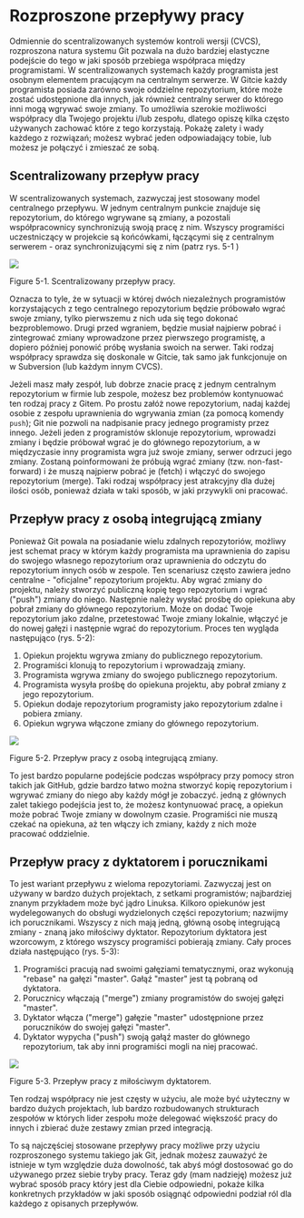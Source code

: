 # Rozproszone przepływy pracy

Odmiennie do scentralizowanych systemów kontroli wersji (CVCS), rozproszona natura systemu Git pozwala na dużo bardziej elastyczne podejście do tego w jaki sposób przebiega współpraca między programistami. W scentralizowanych systemach każdy programista jest osobnym elementem pracującym na centralnym serwerze. W Gitcie każdy programista posiada zarówno swoje oddzielne repozytorium, które może zostać udostępnione dla innych, jak również centralny serwer do którego inni mogą wgrywać swoje zmiany. To umożliwia szerokie możliwości współpracy dla Twojego projektu i/lub zespołu, dlatego opiszę kilka często używanych zachować które z tego korzystają. Pokażę zalety i wady każdego z rozwiązań; możesz wybrać jeden odpowiadający tobie, lub możesz je połączyć i zmieszać ze sobą.

## Scentralizowany przepływ pracy

W scentralizowanych systemach, zazwyczaj jest stosowany model centralnego przepływu. W jednym centralnym punkcie znajduje się repozytorium, do którego wgrywane są zmiany, a pozostali współpracownicy synchronizują swoją pracę z nim. Wszyscy programiści uczestniczący w projekcie są końcówkami, łączącymi się z centralnym serwerem - oraz synchronizującymi się z nim (patrz rys. 5-1 )

<!-- In centralized systems, there is generally a single collaboration model—the centralized workflow. One central hub, or repository, can accept code, and everyone synchronizes their work to it. A number of developers are nodes — consumers of that hub — and synchronize to that one place (see Figure 5-1). -->


![](http://git-scm.com/figures/18333fig0501-tn.png)

Figure 5-1. Scentralizowany przepływ pracy.

Oznacza to tyle, że w sytuacji w której dwóch niezależnych programistów korzystających z tego centralnego repozytorium będzie próbowało wgrać swoje zmiany, tylko pierwszemu z nich uda się tego dokonać bezproblemowo. Drugi przed wgraniem, będzie musiał najpierw pobrać i zintegrować zmiany wprowadzone przez pierwszego programistę, a dopiero później ponowić próbę wysłania swoich na serwer. Taki rodzaj współpracy sprawdza się doskonale w Gitcie, tak samo jak funkcjonuje on w Subversion (lub każdym innym CVCS).

Jeżeli masz mały zespół, lub dobrze znacie pracę z jednym centralnym repozytorium w firmie lub zespole, możesz bez problemów kontynuować ten rodzaj pracy z Gitem. Po prostu załóż nowe repozytorium, nadaj każdej osobie z zespołu uprawnienia do wgrywania zmian (za pomocą komendy `push`); Git nie pozwoli na nadpisanie pracy jednego programisty przez innego. Jeżeli jeden z programistów sklonuje repozytorium, wprowadzi zmiany i będzie próbował wgrać je do głównego repozytorium, a w międzyczasie inny programista wgra już swoje zmiany, serwer odrzuci jego zmiany. Zostaną poinformowani że próbują wgrać zmiany (tzw. non-fast-forward) i że muszą najpierw pobrać je (fetch) i włączyć do swojego repozytorium (merge). Taki rodzaj współpracy jest atrakcyjny dla dużej ilości osób, ponieważ działa w taki sposób, w jaki przywykli oni pracować.

<!-- If you have a small team or are already comfortable with a centralized workflow in your company or team, you can easily continue using that workflow with Git. Simply set up a single repository, and give everyone on your team push access; Git won’t let users overwrite each other. If one developer clones, makes changes, and then tries to push their changes while another developer has pushed in the meantime, the server will reject that developer’s changes. They will be told that they’re trying to push non-fast-forward changes and that they won’t be able to do so until they fetch and merge.
This workflow is attractive to a lot of people because it’s a paradigm that many are familiar and comfortable with. -->

## Przepływ pracy z osobą integrującą zmiany


Ponieważ Git powala na posiadanie wielu zdalnych repozytoriów, możliwy jest schemat pracy w którym każdy programista ma uprawnienia do zapisu do swojego własnego repozytorium oraz uprawnienia do odczytu do repozytorium innych osób w zespole. Ten scenariusz często zawiera jedno centralne - "oficjalne" repozytorium projektu. Aby wgrać zmiany do projektu, należy stworzyć publiczną kopię tego repozytorium i wgrać ("push") zmiany do niego. Następnie należy wysłać prośbę do opiekuna aby pobrał zmiany do głównego repozytorium. Może on dodać Twoje repozytorium jako zdalne, przetestować Twoje zmiany lokalnie, włączyć je do nowej gałęzi i następnie wgrać do repozytorium. Proces ten wygląda następująco (rys. 5-2):

<!-- Because Git allows you to have multiple remote repositories, it’s possible to have a workflow where each developer has write access to their own public repository and read access to everyone else’s. This scenario often includes a canonical repository that represents the "official" project. To contribute to that project, you create your own public clone of the project and push your changes to it. Then, you can send a request to the maintainer of the main project to pull in your changes. They can add your repository as a remote, test your changes locally, merge them into their branch, and push back to their repository. The process works as follow (see Figure 5-2): -->

1. Opiekun projektu wgrywa zmiany do publicznego repozytorium.
2. Programiści klonują to repozytorium i wprowadzają zmiany.
3. Programista wgrywa zmiany do swojego publicznego repozytorium.
4. Programista wysyła prośbę do opiekuna projektu, aby pobrał zmiany z jego repozytorium.
5. Opiekun dodaje repozytorium programisty jako repozytorium zdalne i pobiera zmiany.
6. Opiekun wgrywa włączone zmiany do głównego repozytorium.

<!--
1. The project maintainer pushes to their public repository.
2. A contributor clones that repository and makes changes.
3. The contributor pushes to their own public copy.
4. The contributor sends the maintainer an e-mail asking them to pull changes.
5. The maintainer adds the contributor’s repo as a remote and merges locally.
6. The maintainer pushes merged changes to the main repository.
-->


![](http://git-scm.com/figures/18333fig0502-tn.png)

Figure 5-2. Przepływ pracy z osobą integrującą zmiany.

To jest bardzo popularne podejście podczas współpracy przy pomocy stron takich jak GitHub, gdzie bardzo łatwo można stworzyć kopię repozytorium i wgrywać zmiany do niego aby każdy mógł je zobaczyć. jedną z głównych zalet takiego podejścia jest to, że możesz kontynuować pracę, a opiekun może pobrać Twoje zmiany w dowolnym czasie. Programiści nie muszą czekać na opiekuna, aż ten włączy ich zmiany, każdy z nich może pracować oddzielnie.

<!-- This is a very common workflow with sites like GitHub, where it’s easy to fork a project and push your changes into your fork for everyone to see. One of the main advantages of this approach is that you can continue to work, and the maintainer of the main repository can pull in your changes at any time. Contributors don’t have to wait for the project to incorporate their changes — each party can work at their own pace. -->

## Przepływ pracy z dyktatorem i porucznikami

To jest wariant przepływu z wieloma repozytoriami. Zazwyczaj jest on używany w bardzo dużych projektach, z setkami programistów; najbardziej znanym przykładem może być jądro Linuksa. Kilkoro opiekunów jest wydelegowanych do obsługi wydzielonych części repozytorium; nazwijmy ich porucznikami. Wszyscy z nich mają jedną, główną osobę integrującą zmiany - znaną jako miłościwy dyktator. Repozytorium dyktatora jest wzorcowym, z którego wszyscy programiści pobierają zmiany. Cały proces działa następująco (rys. 5-3):

<!-- This is a variant of a multiple-repository workflow. It’s generally used by huge projects with hundreds of collaborators; one famous example is the Linux kernel. Various integration managers are in charge of certain parts of the repository; they’re called lieutenants. All the lieutenants have one integration manager known as the benevolent dictator. The benevolent dictator’s repository serves as the reference repository from which all the collaborators need to pull. The process works like this (see Figure 5-3): -->


1. Programiści pracują nad swoimi gałęziami tematycznymi, oraz wykonują "rebase" na gałęzi "master". Gałąź "master" jest tą pobraną od dyktatora.
2. Porucznicy włączają ("merge") zmiany programistów do swojej gałęzi "master".
3. Dyktator włącza ("merge") gałęzie "master" udostępnione przez poruczników do swojej gałęzi "master".
4. Dyktator wypycha ("push") swoją gałąź master do głównego repozytorium, tak aby inni programiści mogli na niej pracować.

<!--
1. Regular developers work on their topic branch and rebase their work on top of master. The master branch is that of the dictator.
2. Lieutenants merge the developers’ topic branches into their master branch.
3. The dictator merges the lieutenants’ master branches into the dictator’s master branch.
4. The dictator pushes their master to the reference repository so the other developers can rebase on it.
-->


![](http://git-scm.com/figures/18333fig0503-tn.png)

Figure 5-3. Przepływ pracy z miłościwym dyktatorem.

Ten rodzaj współpracy nie jest częsty w użyciu, ale może być użyteczny w bardzo dużych projektach, lub bardzo rozbudowanych strukturach zespołów w których lider zespołu może delegować większość pracy do innych i zbierać duże zestawy zmian przed integracją.

<!-- This kind of workflow isn’t common but can be useful in very big projects or in highly hierarchical environments, as it allows the project leader (the dictator) to delegate much of the work and collect large subsets of code at multiple points before integrating them. -->

To są najczęściej stosowane przepływy pracy możliwe przy użyciu rozproszonego systemu takiego jak Git, jednak możesz zauważyć że istnieje w tym względzie duża dowolność, tak abyś mógł dostosować go do używanego przez siebie tryby pracy. Teraz gdy (mam nadzieję) możesz już wybrać sposób pracy który jest dla Ciebie odpowiedni, pokaże kilka konkretnych przykładów w jaki sposób osiągnąć odpowiedni podział ról dla każdego z opisanych przepływów.

<!-- These are some commonly used workflows that are possible with a distributed system like Git, but you can see that many variations are possible to suit your particular real-world workflow. Now that you can (I hope) determine which workflow combination may work for you, I’ll cover some more specific examples of how to accomplish the main roles that make up the different flows. -->

